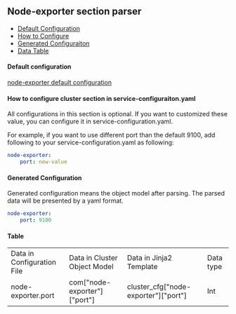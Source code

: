 ## Node-exporter section parser

- [Default Configuration](#D_Config)
- [How to Configure](#HT_Config)
- [Generated Configuraiton](#G_Config)
- [Data Table](#T_config)

#### Default configuration <a name="D_Config"></a>

[node-exporter default configuration](node-exporter.yaml)

#### How to configure cluster section in service-configuraiton.yaml <a name="HT_Config"></a>

All configurations in this section is optional. If you want to customized these value, you can configure it in service-configuration.yaml.

For example, if you want to use different port than the default 9100, add following to your service-configuration.yaml as following:
```yaml
node-exporter:
    port: new-value
```

#### Generated Configuration <a name="G_Config"></a>

Generated configuration means the object model after parsing. The parsed data will be presented by a yaml format.
```yaml
node-exporter:
    port: 9100
```


#### Table <a name="T_Config"></a>

<table>
<tr>
    <td>Data in Configuration File</td>
    <td>Data in Cluster Object Model</td>
    <td>Data in Jinja2 Template</td>
    <td>Data type</td>
</tr>
<tr>
    <td>node-exporter.port</td>
    <td>com["node-exporter"]["port"]</td>
    <td>cluster_cfg["node-exporter"]["port"]</td>
    <td>Int</td>
</tr>
</table>

